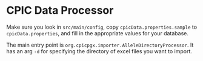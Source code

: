 # CPIC Data Processor

Make sure you look in `src/main/config`, copy `cpicData.properties.sample` to `cpicData.properties`, and fill in the appropriate values for your database.

The main entry point is `org.cpicpgx.importer.AlleleDirectoryProcessor`. It has an arg `-d` for specifying the directory of excel files you want to import. 
